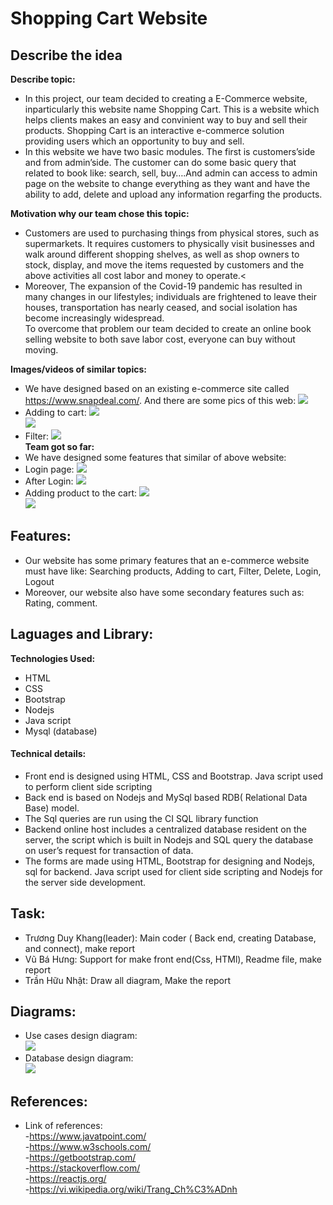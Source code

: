 # Shopping Cart Website

## Describe the idea
**Describe topic:**<br>
- In this project, our team decided to creating a E-Commerce website, inparticularly this website name Shopping Cart. This is a website which helps clients makes an easy and convinient way to buy and sell their products. Shopping Cart is an interactive e-commerce solution providing users which an opportunity to buy and sell.
- In this website we have two basic modules. The first is customers’side and from admin’side. The customer can do some basic query that related to book like: search, sell, buy….And admin can access to admin page on the website to change everything as they want and have the ability to add, delete and upload any information regarfing the products.</br>

**Motivation why our team chose this topic:**<br>
- Customers are used to purchasing things from physical stores, such as supermarkets. It requires customers to physically visit businesses and walk around different shopping shelves, as well as shop owners to stock, display, and move the items requested by customers and the above activities all cost labor and money to operate.<
- Moreover, The expansion of the Covid-19 pandemic has resulted in many changes in our lifestyles; individuals are frightened to leave their houses, transportation has nearly ceased, and social isolation has become increasingly widespread.<br>
To overcome that problem our team decided to create an online book selling website to both save labor cost, everyone can buy without moving.<br>

**Images/videos of similar topics:**<br>
  - We have designed based on an existing e-commerce site called https://www.snapdeal.com/. And there are some pics of this web: <img src="https://user-images.githubusercontent.com/71269151/172287484-5c0abd65-1c0d-4f70-8449-77f74bc678bd.png"/>
  - Adding to cart: <img src="https://user-images.githubusercontent.com/71269151/172293082-4167fb83-4228-4916-b02a-908a68e27a5f.png"/> </br>
    <img src="https://user-images.githubusercontent.com/71269151/172293117-5e350fbb-f905-47a4-8144-42677ddb6bf1.png"/> </br>
  - Filter: <img src="https://user-images.githubusercontent.com/71269151/172293129-0d8cd870-9cba-4068-a735-9651175ddb20.png"/> </br>
**Team got so far:**<br>
  - We have designed some features that similar of above website: 
  - Login page: <img src="https://user-images.githubusercontent.com/71269151/172400758-1e82f624-9c37-4de8-8568-0cd299a819ee.png"/> </br>
  - After Login:  <img src="https://user-images.githubusercontent.com/71269151/172400790-854e59e6-0374-474d-b1d3-5070306ceab0.png"/> </br>
  - Adding product to the cart: <img src="https://user-images.githubusercontent.com/71269151/172401014-b922aa3f-bb3a-474c-b6cd-d51a300c54ae.png"/> </br>
    <img src="https://user-images.githubusercontent.com/71269151/172400803-5590339f-5192-49b3-b589-5c3c48b042c6.png"/> </br>
## Features:
  -	Our website has some primary features that an e-commerce website must have like: Searching products, Adding to cart, Filter, Delete, Login, Logout
  -	Moreover, our website also have some secondary features such as: Rating, comment.

## Laguages and Library:
  **Technologies Used:**</br>
  - HTML
  - CSS
  - Bootstrap
  - Nodejs
  - Java script
  - Mysql (database) </br>
  #### Technical details:</br>
  - Front end is designed using HTML, CSS  and Bootstrap. Java script used to perform client side scripting 
  - Back end is based on Nodejs and MySql based RDB( Relational Data Base) model.
  - The Sql queries are run using the CI SQL library function
  - Backend online host includes a centralized 	database resident on the server, the script which is built  in Nodejs and SQL query the database on user’s request for transaction of data.
  - The forms are made using HTML, Bootstrap for designing and Nodejs, sql for backend. Java script used for client side scripting and Nodejs for the server side development.
## Task:
  - Trương Duy Khang(leader): Main coder ( Back end, creating Database, and connect), make report
  - Vũ Bá Hưng: Support for make front end(Css, HTMl), Readme file, make report
  - Trần Hữu Nhật: Draw all diagram, Make the report
## Diagrams:
  - Use cases design diagram:</br>
    <img src="https://user-images.githubusercontent.com/71269151/172438208-a6bb2d6e-f401-476e-8e5d-c74eb0a1ce09.png"/> </br>
  - Database design diagram: </br>
    <img src="https://user-images.githubusercontent.com/71269151/172439563-1f2e9495-6d39-462b-aeb1-eb28e239ea3f.png"/> </br>
## References:
  - Link of references: </br>
    -https://www.javatpoint.com/ </br>
    -https://www.w3schools.com/ </br>
    -https://getbootstrap.com/ </br>
    -https://stackoverflow.com/ </br>
    -https://reactjs.org/ </br>
    -https://vi.wikipedia.org/wiki/Trang_Ch%C3%ADnh </br>
